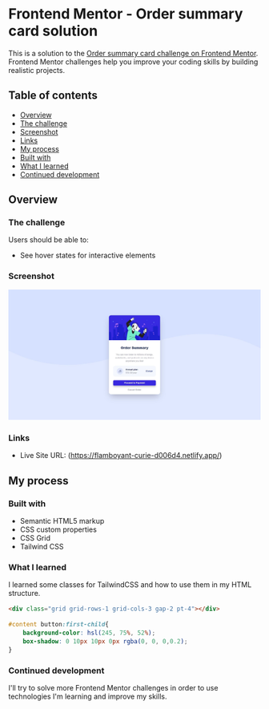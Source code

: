 # Frontend Mentor - Order summary card solution

This is a solution to the [Order summary card challenge on Frontend Mentor](https://www.frontendmentor.io/challenges/order-summary-component-QlPmajDUj). Frontend Mentor challenges help you improve your coding skills by building realistic projects. 

## Table of contents

  - [Overview](#overview)
  - [The challenge](#the-challenge)
  - [Screenshot](#screenshot)
  - [Links](#links)
  - [My process](#my-process)
  - [Built with](#built-with)
  - [What I learned](#what-i-learned)
  - [Continued development](#continued-development)



## Overview

### The challenge

Users should be able to:

- See hover states for interactive elements

### Screenshot

![](./screenshot.JPG)


### Links

- Live Site URL: (https://flamboyant-curie-d006d4.netlify.app/)

## My process

### Built with

- Semantic HTML5 markup
- CSS custom properties
- CSS Grid
- Tailwind CSS

### What I learned

I learned some classes for TailwindCSS and how to use them in my HTML structure.

```html
<div class="grid grid-rows-1 grid-cols-3 gap-2 pt-4"></div>
```
```css
#content button:first-child{
    background-color: hsl(245, 75%, 52%);
    box-shadow: 0 10px 10px 0px rgba(0, 0, 0,0.2);
}
```


### Continued development

I'll try to solve more Frontend Mentor challenges in order to use technologies I'm learning and improve my skills.


